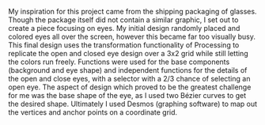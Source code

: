 My inspiration for this project came from the shipping packaging of glasses. Though the package itself did not contain a similar graphic, I set out to create a piece focusing on eyes. My initial design randomly placed and colored eyes all over the screen, however this became far too visually busy. This final design uses the transformation functionality of Processing to replicate the open and closed eye design over a 3x2 grid while still letting the colors run freely. Functions were used for the base components (background and eye shape) and independent functions for the details of the open and close eyes, with a selector with a 2/3 chance of selecting an open eye. 
The aspect of design which proved to be the greatest challenge for me was the base shape of the eye, as I used two Bézier curves to get the desired shape. Ultimately I used Desmos (graphing software) to map out the vertices and anchor points on a coordinate grid.


![]()
